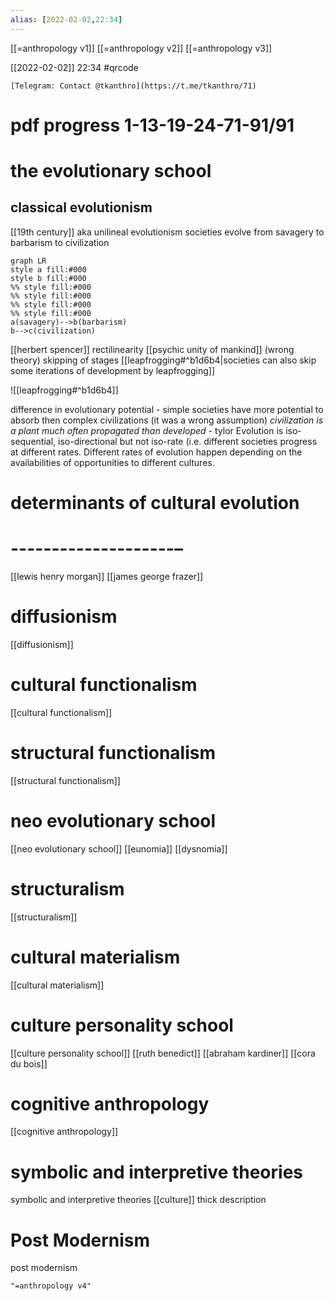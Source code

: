```yaml
---
alias: [2022-02-02,22:34]
---
```

[[=anthropology v1]] [[=anthropology v2]]  [[=anthropology v3]]

[[2022-02-02]] 22:34
#qrcode

```qrcode
[Telegram: Contact @tkanthro](https://t.me/tkanthro/71)
```


# pdf progress 1-13-19-24-71-91/91
# the evolutionary school
## classical evolutionism
[[19th century]]
aka unilineal evolutionism
societies evolve from savagery to barbarism to civilization
```mermaid 2022-02-02 - 22:35
graph LR
style a fill:#000
style b fill:#000
%% style fill:#000
%% style fill:#000
%% style fill:#000
%% style fill:#000
a(savagery)-->b(barbarism)
b-->c(civilization)
```
[[herbert spencer]]
rectilinearity
[[psychic unity of mankind]] (wrong theory)
skipping of stages
[[leapfrogging#^b1d6b4|societies can also skip some iterations of development by leapfrogging]]

![[leapfrogging#^b1d6b4]]

difference in evolutionary potential - simple societies have more potential to absorb then complex civilizations (it was a wrong assumption)
*civilization is a plant much often propagated than developed* - tylor
Evolution is iso-sequential, iso-directional but not iso-rate (i.e. different societies progress at different rates. Different rates of evolution happen depending on the availabilities of opportunities to different cultures.
# determinants of cultural evolution
# --------------------–
[[lewis henry morgan]]
[[james george frazer]]
# diffusionism
[[diffusionism]]
# cultural functionalism
[[cultural functionalism]]
# structural functionalism
[[structural functionalism]]
# neo evolutionary school
[[neo evolutionary school]]
[[eunomia]]
[[dysnomia]]
# structuralism
[[structuralism]]
# cultural materialism
[[cultural materialism]]
# culture personality school
[[culture personality school]]
[[ruth benedict]]
[[abraham kardiner]]
[[cora du bois]]
# cognitive anthropology
[[cognitive anthropology]]
# symbolic and interpretive theories
symbolic and interpretive theories
[[culture]]
thick description
# Post Modernism
post modernism

```query
"=anthropology v4"
```